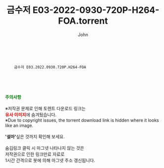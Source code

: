 ﻿---
layout: post
title:  "    금수저 E03-2022-0930-720P-H264-FOA.torrent"
author: John
categories: [ 드라마 ]
tags: [  ]
image:  
description: "    금수저 E03-2022-0930-720P-H264-FOA torrent 정보 공유"
toc: true
toc_sticky: true
---

<br>

        금수저 E03.2022.0930.720P.H264-FOA  
    
<br><br><br>
<p data-ke-size="size16"><b><span style="color: green;">주의사항</span></b><br /><br />※저작권 문제로 인해 토렌트 다운로드 링크는<br /><b><span style="color: red;">유사 이미지</span></b>에 숨겨뒀습니다.<br />※Due to copyright issues, the torrent download link is hidden where it looks like an image.<br /><br /><b>'설마'</b>싶은 것까지 확인해 보세요.<br /><br />숨김링크 클릭 시 마그넷 나타나지 않는 것은<br />저작권으로 인한 링크만료 자료로<br />1시간 간격으로 봇에 의해 마그넷 주소 갱신됩니다.</p>
